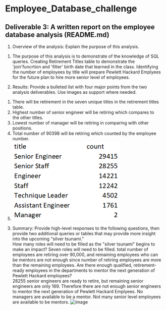# Employee_Database_challenge
## Deliverable 3: A written report on the employee database analysis (README.md)

1. Overview of the analysis: Explain the purpose of this analysis.	
1)	The purpose of this analysis is to demonstrate of the knowledge of SQL queries.  Creating Retirement Titles table to demonstrate the 'join'funcrtion and 'filter' birth date that learned in the class. 
	Identifying the number of employees by title will prepare Pewlett Hackard Emplyees for the future plan to hire more senior level of employees. 
2. Results: Provide a bulleted list with four major points from the two analysis deliverables. Use images as support where needed.	
1)	There will be retirement in the seven unique titles in the retirement titles table.  
2)	Highest number of senior engineer will be retiring which compares to the other titles. 
3)	Lowest number of manager will be retiring in comparing with other positions.
4)	Total number of 90398 will be retiring which counted by the employee number.  
5) ![image](https://github.com/Jrobinson3/Employee_Database_challenge/blob/main/Retiring%20Titles.png)
	
3. Summary: Provide high-level responses to the following questions, then provide two additional queries or tables that may provide more insight into the upcoming "silver tsunami."	
How many roles will need to be filled as the "silver tsunami" begins to make an impact?	
	Seven roles will need to be filled. 
	total number of employees are retiring over 90,000, and remaining employees who can be mentors are not enough since number of retiring employees are more than the remaining employees. 
Are there enough qualified, retirement-ready employees in the departments to mentor the next generation of Pewlett Hackard employees?	
	28255 senior engineers are ready to retire, but remaining senior engineers are only 169.  Therefore there are not enough senior engineers to mentor the next generation of Pewlett Hackard Emplyees. 
	No managers are available to be a mentor.  Not many senior level employees are available to be mentors. 
![image](https://user-images.githubusercontent.com/89823576/139619721-9593b558-281e-4b2b-881e-e8798d1e8186.png)
